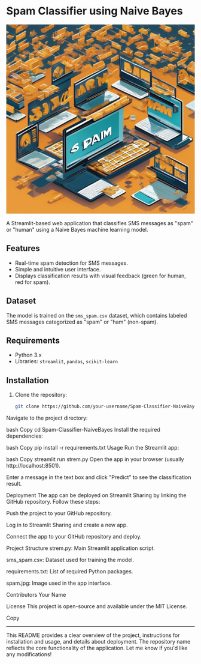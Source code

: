 # Spam Classifier using Naive Bayes

![Spam Classification App](spam.jpg)

A Streamlit-based web application that classifies SMS messages as "spam" or "human" using a Naive Bayes machine learning model.

## Features
- Real-time spam detection for SMS messages.
- Simple and intuitive user interface.
- Displays classification results with visual feedback (green for human, red for spam).

## Dataset
The model is trained on the `sms_spam.csv` dataset, which contains labeled SMS messages categorized as "spam" or "ham" (non-spam).

## Requirements
- Python 3.x
- Libraries: `streamlit`, `pandas`, `scikit-learn`

## Installation
1. Clone the repository:
   ```bash
   git clone https://github.com/your-username/Spam-Classifier-NaiveBayes.git
Navigate to the project directory:

bash
Copy
cd Spam-Classifier-NaiveBayes
Install the required dependencies:

bash
Copy
pip install -r requirements.txt
Usage
Run the Streamlit app:

bash
Copy
streamlit run strem.py
Open the app in your browser (usually http://localhost:8501).

Enter a message in the text box and click "Predict" to see the classification result.

Deployment
The app can be deployed on Streamlit Sharing by linking the GitHub repository. Follow these steps:

Push the project to your GitHub repository.

Log in to Streamlit Sharing and create a new app.

Connect the app to your GitHub repository and deploy.

Project Structure
strem.py: Main Streamlit application script.

sms_spam.csv: Dataset used for training the model.

requirements.txt: List of required Python packages.

spam.jpg: Image used in the app interface.

Contributors
Your Name

License
This project is open-source and available under the MIT License.

Copy

---

This README provides a clear overview of the project, instructions for installation and usage, and details about deployment. The repository name reflects the core functionality of the application. Let me know if you'd like any modifications!
